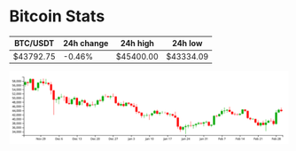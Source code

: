 # Bitcoin Stats

BTC/USDT|24h change|24h high|24h low|
|---|---|---|---|
|$43792.75|-0.46%|$45400.00|$43334.09|

<img src="./chart.svg">
